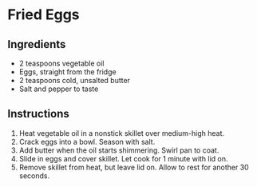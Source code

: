 # Fried Eggs

## Ingredients

- 2 teaspoons vegetable oil
- Eggs, straight from the fridge
- 2 teaspoons cold, unsalted butter
- Salt and pepper to taste

## Instructions

1. Heat vegetable oil in a nonstick skillet over medium-high heat.
2. Crack eggs into a bowl. Season with salt.
3. Add butter when the oil starts shimmering. Swirl pan to coat.
4. Slide in eggs and cover skillet. Let cook for 1 minute with lid on.
5. Remove skillet from heat, but leave lid on. Allow to rest for another 30 seconds.

